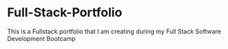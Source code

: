 # Full-Stack-Portfolio
This is a Fullstack portfolio that I am creating during my Full Stack Software Development Bootcamp
